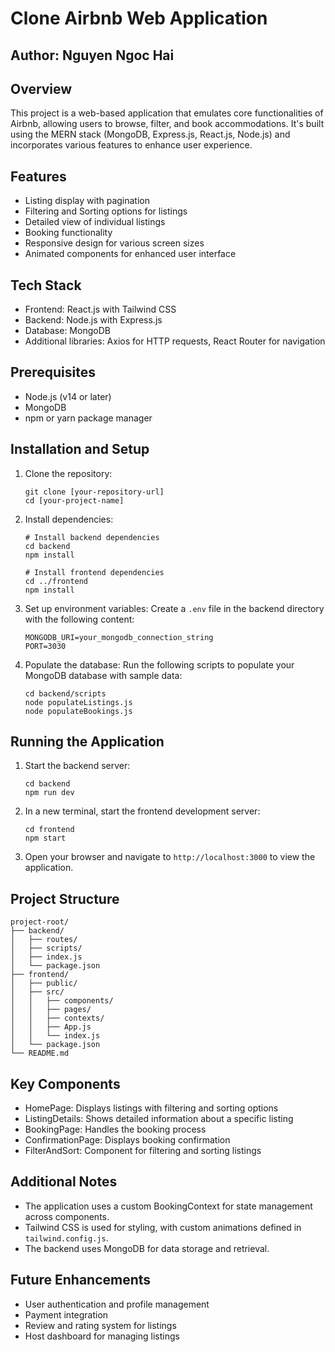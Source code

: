 # Clone Airbnb Web Application 
## Author: Nguyen Ngoc Hai

## Overview
This project is a web-based application that emulates core functionalities of Airbnb, allowing users to browse, filter, and book accommodations. It's built using the MERN stack (MongoDB, Express.js, React.js, Node.js) and incorporates various features to enhance user experience.

## Features
- Listing display with pagination
- Filtering and Sorting options for listings
- Detailed view of individual listings
- Booking functionality
- Responsive design for various screen sizes
- Animated components for enhanced user interface

## Tech Stack
- Frontend: React.js with Tailwind CSS
- Backend: Node.js with Express.js
- Database: MongoDB
- Additional libraries: Axios for HTTP requests, React Router for navigation

## Prerequisites
- Node.js (v14 or later)
- MongoDB
- npm or yarn package manager

## Installation and Setup

1. Clone the repository:
   ```
   git clone [your-repository-url]
   cd [your-project-name]
   ```

2. Install dependencies:
   ```
   # Install backend dependencies
   cd backend
   npm install

   # Install frontend dependencies
   cd ../frontend
   npm install
   ```

3. Set up environment variables:
   Create a `.env` file in the backend directory with the following content:
   ```
   MONGODB_URI=your_mongodb_connection_string
   PORT=3030
   ```

4. Populate the database:
   Run the following scripts to populate your MongoDB database with sample data:
   ```
   cd backend/scripts
   node populateListings.js
   node populateBookings.js
   ```

## Running the Application

1. Start the backend server:
   ```
   cd backend
   npm run dev
   ```

2. In a new terminal, start the frontend development server:
   ```
   cd frontend
   npm start
   ```

3. Open your browser and navigate to `http://localhost:3000` to view the application.

## Project Structure
```
project-root/
├── backend/
│   ├── routes/
│   ├── scripts/
│   ├── index.js
│   └── package.json
├── frontend/
│   ├── public/
│   ├── src/
│   │   ├── components/
│   │   ├── pages/
│   │   ├── contexts/
│   │   ├── App.js
│   │   └── index.js
│   └── package.json
└── README.md
```

## Key Components
- HomePage: Displays listings with filtering and sorting options
- ListingDetails: Shows detailed information about a specific listing
- BookingPage: Handles the booking process
- ConfirmationPage: Displays booking confirmation
- FilterAndSort: Component for filtering and sorting listings

## Additional Notes
- The application uses a custom BookingContext for state management across components.
- Tailwind CSS is used for styling, with custom animations defined in `tailwind.config.js`.
- The backend uses MongoDB for data storage and retrieval.

## Future Enhancements
- User authentication and profile management
- Payment integration
- Review and rating system for listings
- Host dashboard for managing listings

